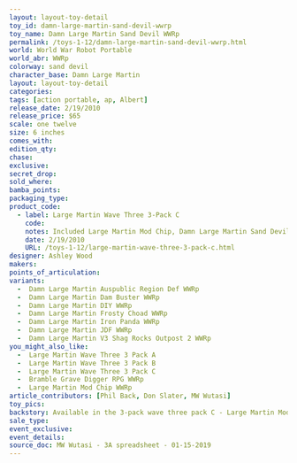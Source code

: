 ```yaml
---
layout: layout-toy-detail 
toy_id: damn-large-martin-sand-devil-wwrp
toy_name: Damn Large Martin Sand Devil WWRp
permalink: /toys-1-12/damn-large-martin-sand-devil-wwrp.html
world: World War Robot Portable
world_abr: WWRp
colorway: sand devil
character_base: Damn Large Martin
layout: layout-toy-detail
categories: 
tags: [action portable, ap, Albert] 
release_date: 2/19/2010
release_price: $65 
scale: one twelve
size: 6 inches
comes_with: 
edition_qty: 
chase: 
exclusive: 
secret_drop: 
sold_where: 
bamba_points: 
packaging_type: 
product_code:
  - label: Large Martin Wave Three 3-Pack C
    code:
    notes: Included Large Martin Mod Chip, Damn Large Martin Sand Devil, Bramble Grave Digger RPG @ $130
    date: 2/19/2010
    URL: /toys-1-12/large-martin-wave-three-3-pack-c.html
designer: Ashley Wood
makers: 
points_of_articulation: 
variants: 
  -  Damn Large Martin Auspublic Region Def WWRp
  -  Damn Large Martin Dam Buster WWRp
  -  Damn Large Martin DIY WWRp
  -  Damn Large Martin Frosty Choad WWRp
  -  Damn Large Martin Iron Panda WWRp
  -  Damn Large Martin JDF WWRp
  -  Damn Large Martin V3 Shag Rocks Outpost 2 WWRp
you_might_also_like: 
  -  Large Martin Wave Three 3 Pack A
  -  Large Martin Wave Three 3 Pack B
  -  Large Martin Wave Three 3 Pack C
  -  Bramble Grave Digger RPG WWRp
  -  Large Martin Mod Chip WWRp
article_contributors: [Phil Back, Don Slater, MW Wutasi]
toy_pics: 
backstory: Available in the 3-pack wave three pack C - Large Martin Mod Chip, Damn Large Martin Sand Devil, Bramble Grave Digger RPG
sale_type: 
event_exclusive: 
event_details: 
source_doc: MW Wutasi - 3A spreadsheet - 01-15-2019
---
```


